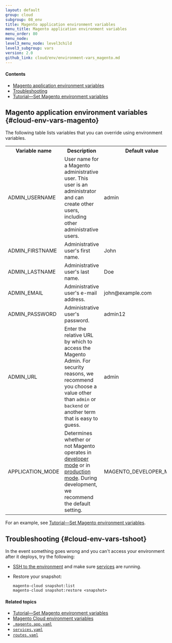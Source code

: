 ```yaml
---
layout: default
group: cloud
subgroup: 08_env
title: Magento application environment variables
menu_title: Magento application environment variables
menu_order: 80 
menu_node: 
level3_menu_node: level3child
level3_subgroup: vars
version: 2.0
github_link: cloud/env/environment-vars_magento.md
---
```


#### Contents
*   [Magento application environment variables](#cloud-env-vars-magento) 
*   [Troubleshooting](#cloud-env-vars-tshoot)
*   [Tutorial&mdash;Set Magento environment variables]({{page.baseurl}}cloud/howtos/environment-tutorial-set-mage-vars.html) 

## Magento application environment variables {#cloud-env-vars-magento}
<!-- The Magento application enables you to customize the values of many settings, including payment processors, shipping methods, and so on.
 -->
The following table lists variables that you can override using environment variables.  

<table>
    <tbody>
        <tr>
            <th>Variable name</th>
            <th>Description</th>
            <th>Default value</th>
        </tr>
    <tr>
        <td>ADMIN_USERNAME</td>
        <td>User name for a Magento administrative user. This user is an administrator and can create other users, including other administrative users.</td>
        <td>admin</td>
    </tr>
    <tr><td>ADMIN_FIRSTNAME</td>
    <td>Administrative user's first name.</td>
    <td>John</td>
    </tr>
    <tr><td>ADMIN_LASTNAME</td>
    <td>Administrative user's last name.</td>
    <td>Doe</td>
    </tr>
    <tr><td>ADMIN_EMAIL</td>
    <td>Administrative user's e-mail address.</td>
    <td>john@example.com</td>
    </tr>
    <tr><td>ADMIN_PASSWORD</td>
    <td>Administrative user's password.</td>
    <td>admin12</td>
    </tr>
    <tr><td>ADMIN_URL</td>
    <td>Enter the relative URL by which to access the Magento Admin. For security reasons, we recommend you choose a value other than <code>admin</code> or <code>backend</code> or another term that is easy to guess.</td>
    <td>admin</td>
    </tr>
    <tr><td>APPLICATION_MODE</td>
    <td>Determines whether or not Magento operates in <a href="{{page.baseurl}}config-guide/bootstrap/magento-modes.html#mode-developer">developer mode</a> or in <a href="{{page.baseurl}}config-guide/bootstrap/magento-modes.html#mode-production">production mode</a>. During development, we recommend the default setting.</td>
    <td>MAGENTO_DEVELOPER_MODE</td>
    </tr>
</tbody>
</table>

For an example, see [Tutorial&mdash;Set Magento environment variables]({{page.baseurl}}cloud/howtos/environment-tutorial-set-mage-vars.html).

## Troubleshooting {#cloud-env-vars-tshoot}
In the event something goes wrong and you can't access your environment after it deploys, try the following:

*   [SSH to the environment]({{page.baseurl}}cloud/env/environments-start.html#env-start-tunn) and make sure [services]({{page.baseurl}}cloud/env/environments-start.html#cloud-ssh-tunnel-service) are running.
*   Restore your snapshot: 

        magento-cloud snapshot:list
        magento-cloud snapshot:restore <snapshot>

#### Related topics
*   [Tutorial&mdash;Set Magento environment variables]({{page.baseurl}}cloud/howtos/environment-tutorial-set-mage-vars.html) 
*   [Magento Cloud environment variables]({{page.baseurl}}cloud/env/environment-vars_cloud.html)
*   [`.magento.app.yaml`]({{page.baseurl}}cloud/project/project-conf-files_magento-app.html)
*   [`services.yaml`]({{page.baseurl}}cloud/project/project-conf-files_services.html)
*   [`routes.yaml`]({{page.baseurl}}cloud/project/project-conf-files_routes.html)
